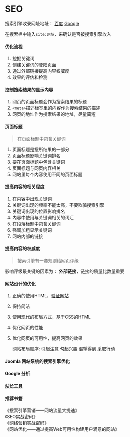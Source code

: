# SEO

搜索引擎收录网址地址：
[百度](http://www.baidu.com/search/url_submit.html)  [Google](http://www.google.com.hk/intl/zh-CN_cn/submit_content.html)

在搜索栏中输入`site:网址`，来确认是否被搜索引擎收入

#### 优化流程
1. 挖掘关键词
2. 创建关键词的登陆页面
3. 通过外部链接提高内容权威度
4. 效果的评估和检测

#### 控制搜索结果的显示内容
1. 网页的页面标题会作为搜索结果的标题
2. `<meta>`描述标签里的内容作为搜索结果的描述
3. 网页的地址作为搜索结果的地址，尽量简短

#### 页面标题
>在页面标题中包含关键词

1. 页面标题是搜所结果的一部分
2. 页面标题影响关键词排名
3. 要在页面标题中包含关键词
4. 页面标题与网页内容相关
5. 网站里每个内容使用不同的页面标题

#### 提高内容的相关程度
1. 在内容中出现关键词
2. 关键词出现的频率不能太高，不要欺骗搜索引擎
3. 关键词出现的位置影响排名
4. 内容中使用与关键词相关的词汇
5. 在段落标题中包含关键词
6. 强调加粗显示关键词
7. 网站内部的链接

#### 提高内容的权威度
>搜索引擎有一套规则给网页评级

影响评级最关键的因素为： **外部链接**，链接的质量比数量重要

#### 网站设计的优化
1. 正确的使用HTML，[验证网站](http://validator.w3.org)
2. 保持简洁
3. 使用现代的布局方式，基于CSS的HTML
4. 优化网页的性能
5. 优化网页的可用性，提高网页的效果


    网站布局顺序:  引起注意 勾起兴趣 渴望得到 采取行动

#### Joomla 网站系统的搜索引擎优化

#### Google 分析

#### [站长工具](http://tool/chinaz.com)

#### 推荐书籍

《搜索引擎营销——网站流量大提速》  
《SEO实战密码》  
《网络营销实战密码》  
《网站优化——通过提高Web可用性构建用户满意的网站》
